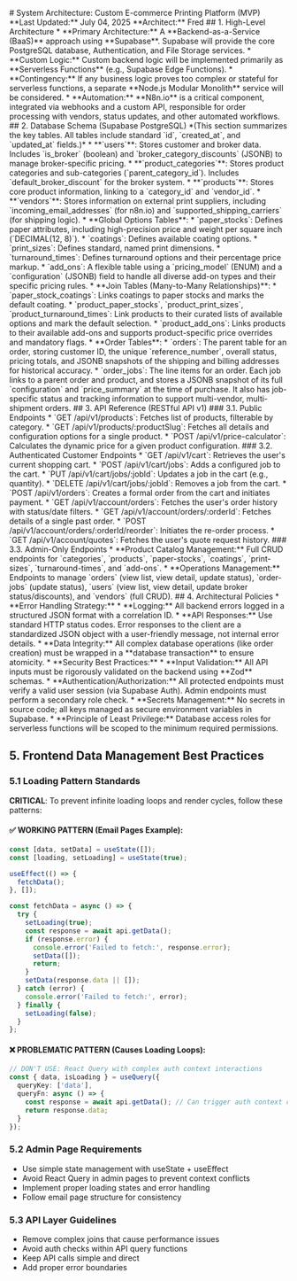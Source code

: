 \# System Architecture: Custom E-commerce Printing Platform (MVP) \*\*Last Updated:\*\* July 04, 2025 \*\*Architect:\*\* Fred \#\# 1\. High-Level Architecture \* \*\*Primary Architecture:\*\* A \*\*Backend-as-a-Service (BaaS)\*\* approach using \*\*Supabase\*\*. Supabase will provide the core PostgreSQL database, Authentication, and File Storage services. \* \*\*Custom Logic:\*\* Custom backend logic will be implemented primarily as \*\*Serverless Functions\*\* (e.g., Supabase Edge Functions). \* \*\*Contingency:\*\* If any business logic proves too complex or stateful for serverless functions, a separate \*\*Node.js Modular Monolith\*\* service will be considered. \* \*\*Automation:\*\* \*\*N8n.io\*\* is a critical component, integrated via webhooks and a custom API, responsible for order processing with vendors, status updates, and other automated workflows. \#\# 2\. Database Schema (Supabase PostgreSQL) \*(This section summarizes the key tables. All tables include standard \`id\`, \`created\_at\`, and \`updated\_at\` fields.)\* \* \*\*\`users\`\*\*: Stores customer and broker data. Includes \`is\_broker\` (boolean) and \`broker\_category\_discounts\` (JSONB) to manage broker-specific pricing. \* \*\*\`product\_categories\`\*\*: Stores product categories and sub-categories (\`parent\_category\_id\`). Includes \`default\_broker\_discount\` for the broker system. \* \*\*\`products\`\*\*: Stores core product information, linking to a \`category\_id\` and \`vendor\_id\`. \* \*\*\`vendors\`\*\*: Stores information on external print suppliers, including \`incoming\_email\_addresses\` (for n8n.io) and \`supported\_shipping\_carriers\` (for shipping logic). \* \*\*Global Options Tables\*\*: \* \`paper\_stocks\`: Defines paper attributes, including high-precision price and weight per square inch (\`DECIMAL(12, 8)\`). \* \`coatings\`: Defines available coating options. \* \`print\_sizes\`: Defines standard, named print dimensions. \* \`turnaround\_times\`: Defines turnaround options and their percentage price markup. \* \`add\_ons\`: A flexible table using a \`pricing\_model\` (ENUM) and a \`configuration\` (JSONB) field to handle all diverse add-on types and their specific pricing rules. \* \*\*Join Tables (Many-to-Many Relationships)\*\*: \* \`paper\_stock\_coatings\`: Links coatings to paper stocks and marks the default coating. \* \`product\_paper\_stocks\`, \`product\_print\_sizes\`, \`product\_turnaround\_times\`: Link products to their curated lists of available options and mark the default selection. \* \`product\_add\_ons\`: Links products to their available add-ons and supports product-specific price overrides and mandatory flags. \* \*\*Order Tables\*\*: \* \`orders\`: The parent table for an order, storing customer ID, the unique \`reference\_number\`, overall status, pricing totals, and JSONB snapshots of the shipping and billing addresses for historical accuracy. \* \`order\_jobs\`: The line items for an order. Each job links to a parent order and product, and stores a JSONB snapshot of its full \`configuration\` and \`price\_summary\` at the time of purchase. It also has job-specific status and tracking information to support multi-vendor, multi-shipment orders. \#\# 3\. API Reference (RESTful API v1) \#\#\# 3.1. Public Endpoints \* \`GET /api/v1/products\`: Fetches list of products, filterable by category. \* \`GET /api/v1/products/:productSlug\`: Fetches all details and configuration options for a single product. \* \`POST /api/v1/price-calculator\`: Calculates the dynamic price for a given product configuration. \#\#\# 3.2. Authenticated Customer Endpoints \* \`GET /api/v1/cart\`: Retrieves the user's current shopping cart. \* \`POST /api/v1/cart/jobs\`: Adds a configured job to the cart. \* \`PUT /api/v1/cart/jobs/:jobId\`: Updates a job in the cart (e.g., quantity). \* \`DELETE /api/v1/cart/jobs/:jobId\`: Removes a job from the cart. \* \`POST /api/v1/orders\`: Creates a formal order from the cart and initiates payment. \* \`GET /api/v1/account/orders\`: Fetches the user's order history with status/date filters. \* \`GET /api/v1/account/orders/:orderId\`: Fetches details of a single past order. \* \`POST /api/v1/account/orders/:orderId/reorder\`: Initiates the re-order process. \* \`GET /api/v1/account/quotes\`: Fetches the user's quote request history. \#\#\# 3.3. Admin-Only Endpoints \* \*\*Product Catalog Management:\*\* Full CRUD endpoints for \`categories\`, \`products\`, \`paper-stocks\`, \`coatings\`, \`print-sizes\`, \`turnaround-times\`, and \`add-ons\`. \* \*\*Operations Management:\*\* Endpoints to manage \`orders\` (view list, view detail, update status), \`order-jobs\` (update status), \`users\` (view list, view detail, update broker status/discounts), and \`vendors\` (full CRUD). \#\# 4\. Architectural Policies \* \*\*Error Handling Strategy:\*\* \* \*\*Logging:\*\* All backend errors logged in a structured JSON format with a correlation ID. \* \*\*API Responses:\*\* Use standard HTTP status codes. Error responses to the client are a standardized JSON object with a user-friendly message, not internal error details. \* \*\*Data Integrity:\*\* All complex database operations (like order creation) must be wrapped in a \*\*database transaction\*\* to ensure atomicity. \* \*\*Security Best Practices:\*\* \* \*\*Input Validation:\*\* All API inputs must be rigorously validated on the backend using \*\*Zod\*\* schemas. \* \*\*Authentication/Authorization:\*\* All protected endpoints must verify a valid user session (via Supabase Auth). Admin endpoints must perform a secondary role check. \* \*\*Secrets Management:\*\* No secrets in source code; all keys managed as secure environment variables in Supabase. \* \*\*Principle of Least Privilege:\*\* Database access roles for serverless functions will be scoped to the minimum required permissions.

## 5. Frontend Data Management Best Practices

### 5.1 Loading Pattern Standards
**CRITICAL**: To prevent infinite loading loops and render cycles, follow these patterns:

#### ✅ WORKING PATTERN (Email Pages Example):
```typescript
const [data, setData] = useState([]);
const [loading, setLoading] = useState(true);

useEffect(() => {
  fetchData();
}, []);

const fetchData = async () => {
  try {
    setLoading(true);
    const response = await api.getData();
    if (response.error) {
      console.error('Failed to fetch:', response.error);
      setData([]);
      return;
    }
    setData(response.data || []);
  } catch (error) {
    console.error('Failed to fetch:', error);
  } finally {
    setLoading(false);
  }
};
```

#### ❌ PROBLEMATIC PATTERN (Causes Loading Loops):
```typescript
// DON'T USE: React Query with complex auth context interactions
const { data, isLoading } = useQuery({
  queryKey: ['data'],
  queryFn: async () => {
    const response = await api.getData(); // Can trigger auth context changes
    return response.data;
  }
});
```

### 5.2 Admin Page Requirements

- Use simple state management with useState + useEffect
- Avoid React Query in admin pages to prevent context conflicts
- Implement proper loading states and error handling
- Follow email page structure for consistency

### 5.3 API Layer Guidelines

- Remove complex joins that cause performance issues
- Avoid auth checks within API query functions
- Keep API calls simple and direct
- Add proper error boundaries 